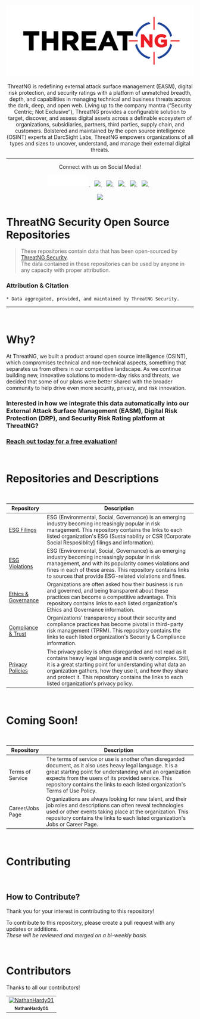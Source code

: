 <div align="center">  <img src="TNG_LOGO.png">

<p align="center">
ThreatNG is redefining external attack surface management (EASM), digital risk protection, and security ratings with a platform of unmatched breadth, depth, and capabilities in managing technical and business threats across the dark, deep, and open web. Living up to the company mantra (“Security Centric; Not Exclusive”), ThreatNG provides a configurable solution to target, discover, and assess digital assets across a definable ecosystem of organizations, subsidiaries, partners, third parties, supply chain, and customers. Bolstered and maintained by the open source intelligence (OSINT) experts at DarcSight Labs, ThreatNG empowers organizations of all types and sizes to uncover, understand, and manage their external digital threats. 

</p>

--- 



<p align='center'>

Connect with us on Social Media! 

 <a href="https://www.threatngsecurity.com/">
   <img src="TNG_LOGO_Website_Link.png" width="110" height="30" style="background-color:navy"/>
  </a>&nbsp;&nbsp;
  <a href="https://www.linkedin.com/company/threatngsecurity/">
    <img src="https://img.shields.io/badge/linkedin-%230077B5.svg?&style=for-the-badge&logo=linkedin&logoColor=white" />
  </a>&nbsp;&nbsp;
  <a href="https://www.instagram.com/threatngsecurity/">
    <img src="https://img.shields.io/badge/instagram-%23E4405F.svg?&style=for-the-badge&logo=instagram&logoColor=white" />        
  </a>&nbsp;&nbsp;
    <a href="https://twitter.com/threatngsec">
    <img src="https://img.shields.io/badge/(Twitter)-1DA1F2?style=for-the-badge&logo=x&logoColor=white" />        
  </a>&nbsp;&nbsp;
      <a href="https://www.facebook.com/threatng">
    <img src="https://img.shields.io/badge/Facebook-1877F2?style=for-the-badge&logo=facebook&logoColor=white" />        
  </a>&nbsp;&nbsp;
        <a href="http://youtube.com/@threatngsecurity">
    <img src="https://img.shields.io/badge/YouTube-FF0000?style=for-the-badge&logo=youtube&logoColor=white" />        
  </a>&nbsp;&nbsp;
  <br><br>
    </a>
        <a href="https://creativecommons.org/licenses/by-sa/4.0/">
    <img src="https://img.shields.io/badge/License-CC_BY--SA_4.0-lightgrey.svg" />        
  </a>
</p>


</div>  



# ThreatNG Security Open Source Repositories

> These repositories contain data that has been open-sourced by [ThreatNG Security](https://threatngsecurity.com).  
> The data contained in these repositories can be used by anyone in any capacity with proper attribution.

### Attribution & Citation  
```
* Data aggregated, provided, and maintained by ThreatNG Security.
```  

---  

<br>

# Why?

At ThreatNG, we built a product around open source intelligence (OSINT), which compromises technical and non-technical aspects, something that separates us from others in our competitive landscape. As we continue building new, innovative solutions to modern-day risks and threats, we decided that some of our plans were better shared with the broader community to help drive even more security, privacy, and risk innovation.
 <br>

### **Interested in how we integrate this data automatically into our External Attack Surface Management (EASM), Digital Risk Protection (DRP), and Security Risk Rating platform at ThreatNG?**  

### [**Reach out today for a free evaluation!**](https://www.threatngsecurity.com/evaluate)


<br>


# Repositories and Descriptions

<br>

| Repository | Description |
| ------------------ | ---------------------------------------- |
| [ESG Filings](https://github.com/ThreatNGSecurity/ESG-Filings) | ESG (Environmental, Social, Governance) is an emerging industry becoming increasingly popular in risk management. This repository contains the links to each listed organization's ESG (Sustainability or CSR [Corporate Social Resposiblity] filings and information). |
| [ESG Violations](https://github.com/ThreatNGSecurity/ESG-Violations) | ESG (Environmental, Social, Governance) is an emerging industry becoming increasingly popular in risk management, and with its popularity comes violations and fines in each of these areas. This repository contains links to sources that provide ESG-related violations and fines. |
| [Ethics & Governance](https://github.com/ThreatNGSecurity/Ethics-Governance) | Organizations are often asked how their business is run and governed, and being transparent about these practices can become a competitive advantage. This repository contains links to each listed organization's Ethics and Governance information. |
| [Compliance & Trust](https://github.com/ThreatNGSecurity/Compliance-and-Trust) | Organizations' transparency about their security and compliance practices has become pivotal in third-party risk management (TPRM). This repository contains the links to each listed organization's Security & Compliance information. |
| [Privacy Policies](https://github.com/ThreatNGSecurity/Privacy-Policies) | The privacy policy is often disregarded and not read as it contains heavy legal language and is overly complex. Still, it is a great starting point for understanding what data an organization gathers, how they use it, and how they share and protect it. This repository contains the links to each listed organization's privacy policy. | 

<br>

# Coming Soon!  

<br>


| Repository | Description |
| ------------------ | ---------------------------------------- |
| Terms of Service | The terms of service or use is another often disregarded document, as it also uses heavy legal language. It is a great starting point for understanding what an organization expects from the users of its provided service. This repository contains the links to each listed organization's Terms of Use Policy. | 
| Career/Jobs Page | Organizations are always looking for new talent, and their job roles and descriptions can often reveal technologies used or other events taking place at the organization. This repository contains the links to each listed organization's Jobs or Career Page. | 

<br>

# Contributing

<br>

## How to Contribute?
Thank you for your interest in contributing to this repository!

To contribute to this repository, please create a pull request with any updates or additions.  
*These will be reviewed and merged on a bi-weekly basis.*


<br>

# Contributors 
Thanks to all our contributors!  
<table>
  <tbody>
    <tr>
      <td align="center"><a href="https://github.com/NathanHardy01"><img src="https://avatars.githubusercontent.com/u/49400775?v=4" width="100px;" alt="NathanHardy01"/><br /><sub><b>NathanHardy01</b></sub></a><br></td>
    </tr>
   <tbody>
<table>
